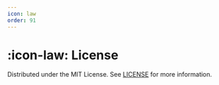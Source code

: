 ```yaml
---
icon: law
order: 91
---
```


# :icon-law: License

Distributed under the MIT License. See [LICENSE](https://github.com/Mateo-Wallace/Discord-DumBot/blob/main/LICENSE) for more information.